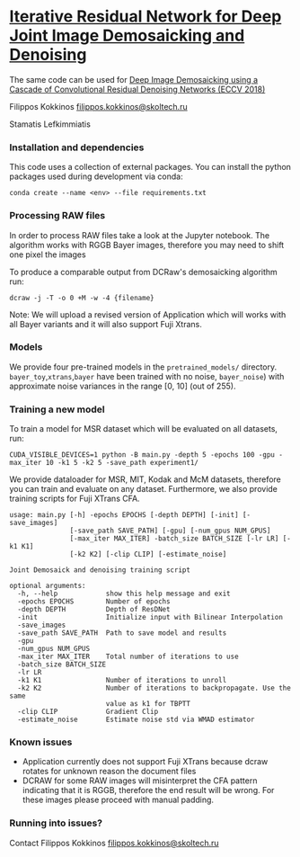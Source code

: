 #  [Iterative Residual Network for Deep Joint Image Demosaicking and Denoising](https://arxiv.org/pdf/1807.06403.pdf)

The same code can be used for [Deep Image Demosaicking using a Cascade of Convolutional Residual Denoising Networks (ECCV 2018)](https://arxiv.org/pdf/1803.05215.pdf)

Filippos Kokkinos <filippos.kokkinos@skoltech.ru>

Stamatis Lefkimmiatis


### Installation and dependencies

This code uses a collection of external packages. You can install the python packages used during development via conda:

```shell
conda create --name <env> --file requirements.txt
```


### Processing RAW files

In order to process RAW files take a look at the Jupyter notebook. The algorithm works with RGGB Bayer images, therefore you may need to shift one pixel the images

To produce a comparable output from DCRaw's demosaicking algorithm run:

```shell
dcraw -j -T -o 0 +M -w -4 {filename}
```
Note: We will upload a revised version of Application which will works with all Bayer variants and it will also support Fuji Xtrans.
### Models

We provide four pre-trained models in the `pretrained_models/`
directory. `bayer_toy`,`xtrans`,`bayer` have been trained with no noise, `bayer_noise`) with approximate
noise variances in the range \[0, 10\] (out of 255).

### Training a new model

To train a model for MSR dataset which will be evaluated on all datasets, run:
```shell
CUDA_VISIBLE_DEVICES=1 python -B main.py -depth 5 -epochs 100 -gpu -max_iter 10 -k1 5 -k2 5 -save_path experiment1/
```
We provide dataloader for MSR, MIT, Kodak and McM datasets, therefore you can train and evaluate on any dataset. Furthermore, we also provide training scripts for Fuji XTrans CFA.
```shell
usage: main.py [-h] -epochs EPOCHS [-depth DEPTH] [-init] [-save_images]
               [-save_path SAVE_PATH] [-gpu] [-num_gpus NUM_GPUS]
               [-max_iter MAX_ITER] -batch_size BATCH_SIZE [-lr LR] [-k1 K1]
               [-k2 K2] [-clip CLIP] [-estimate_noise]

Joint Demosaick and denoising training script

optional arguments:
  -h, --help            show this help message and exit
  -epochs EPOCHS        Number of epochs
  -depth DEPTH          Depth of ResDNet
  -init                 Initialize input with Bilinear Interpolation
  -save_images
  -save_path SAVE_PATH  Path to save model and results
  -gpu
  -num_gpus NUM_GPUS
  -max_iter MAX_ITER    Total number of iterations to use
  -batch_size BATCH_SIZE
  -lr LR
  -k1 K1                Number of iterations to unroll
  -k2 K2                Number of iterations to backpropagate. Use the same
                        value as k1 for TBPTT
  -clip CLIP            Gradient Clip
  -estimate_noise       Estimate noise std via WMAD estimator
```

### Known issues
- Application currently does not support Fuji XTrans because dcraw rotates for unknown reason the document files
- DCRAW for some RAW images will misinterpret the CFA pattern indicating that it is RGGB, therefore the end result will be wrong. For these images please proceed with manual padding.
### Running into issues?

Contact Filippos Kokkinos <filippos.kokkinos@skoltech.ru>
